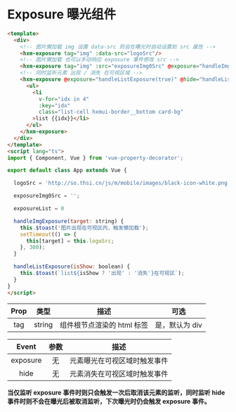 # Exposure 曝光组件

```html
<template>
  <div>
    <!-- 图片懒加载 img 设置 data-src 则会在曝光时自动设置到 src 属性 -->
    <hxm-exposure tag="img" :data-src="logoSrc"/>
    <!-- 图片懒加载 也可以手动响应 exposure 事件修改 src -->
    <hxm-exposure tag="img" :src="exposureImg0Src" @exposure="handleImgExposure('exposureImg0Src')"/>
    <!-- 同时监听元素 出现 / 消失 在可视区域 -->
    <hxm-exposure @exposure="handleListExposure(true)" @hide="handleListExposure(false)">
      <ul>
        <li
          v-for="idx in 4"
          :key="idx"
          class="list-cell hxmui-border__bottom card-bg"
        >list {{idx}}</li>
      </ul>
    </hxm-exposure>
  </div>
</template>
<script lang="ts">
import { Component, Vue } from 'vue-property-decorator';

export default class App extends Vue {

  logoSrc = 'http://so.thsi.cn/js/m/mobile/images/black-icon-white.png';

  exposureImg0Src = '';

  exposureList = 0

  handleImgExposure(target: string) {
    this.$toast('图片出现在可视区内，触发懒加载');
    setTimeout(() => {
      this[target] = this.logoSrc;
    }, 300);
  }

  handleListExposure(isShow: boolean) {
    this.$toast(`list${isShow ? '出现' : '消失'}在可视区`);
  }
}
</script>
```

| Prop | 类型 | 描述 | 可选 |
|:---:|:---:|:---:|:---:|
| tag | string | 组件根节点渲染的 html 标签 | 是，默认为 div |

| Event | 参数 | 描述 |
|:---:|:---:|:---:|
| exposure | 无 | 元素曝光在可视区域时触发事件 |
| hide | 无 | 元素消失在可视区域时触发事件 |

**当仅监听 exposure 事件时则只会触发一次后取消该元素的监听，同时监听 hide 事件时则不会在曝光后被取消监听，下次曝光时仍会触发 exposure 事件。**

<demo />